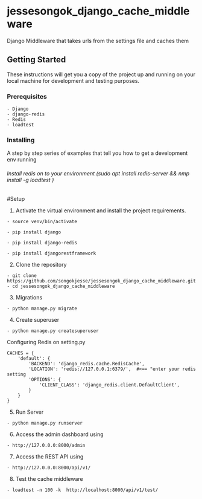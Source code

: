# jessesongok_django_cache_middleware
Django Middleware that takes urls from the settings file and caches them

## Getting Started

These instructions will get you a copy of the project up and running on your local machine for development and testing purposes. 

### Prerequisites

```
- Django
- django-redis 
- Redis 
- loadtest

```

### Installing

A step by step series of examples that tell you how to get a development env running

######  Install redis on to your environment (sudo apt install redis-server && nmp install -g loadtest )

#Setup
1. Activate the virtual environment and install the project requirements.
```
- source venv/bin/activate
 
- pip install django
 
- pip install django-redis
 
- pip install djangorestframework
```
 

2. Clone the repository
```
- git clone https://github.com/songokjesse/jessesongok_django_cache_middleware.git
- cd jessesongok_django_cache_middleware
```

3. Migrations
```
- python manage.py migrate
```
4. Create superuser
```
- python manage.py createsuperuser
```

Configuring Redis on setting.py
```
CACHES = {
    'default': {
        'BACKEND': 'django_redis.cache.RedisCache',
        'LOCATION': 'redis://127.0.0.1:6379/',  #<== "enter your redis setting
        'OPTIONS': {
            'CLIENT_CLASS': 'django_redis.client.DefaultClient',
        }
    }
}
 ```  

5. Run Server
```
- python manage.py runserver
```

6. Access the admin dashboard using 
```
- http://127.0.0.0:8000/admin
```
7. Access the REST API using 
```
- http://127.0.0.0:8000/api/v1/
```

8. Test the cache middleware
```
- loadtest -n 100 -k  http://localhost:8000/api/v1/test/
```

